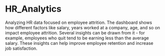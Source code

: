 # HR_Analytics
Analyzing HR data focused on employee attrition. The dashboard shows how different factors like salary, years worked at a company, age, and so on impact employee attrition. Several insights can be drawn from it - for example, employees who quit tend to be earning less than the average salary. These insights can help improve employee retention and increase job satisfaction. 
